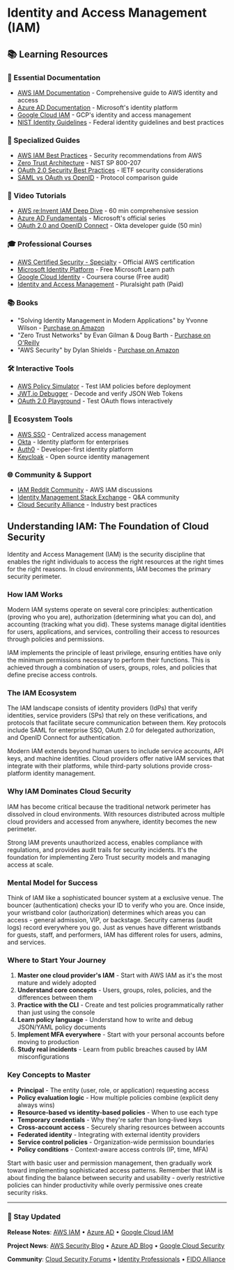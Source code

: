 # Identity and Access Management (IAM)

## 📚 Learning Resources

### 📖 Essential Documentation
- [AWS IAM Documentation](https://docs.aws.amazon.com/iam/) - Comprehensive guide to AWS identity and access
- [Azure AD Documentation](https://learn.microsoft.com/en-us/azure/active-directory/) - Microsoft's identity platform
- [Google Cloud IAM](https://cloud.google.com/iam/docs) - GCP's identity and access management
- [NIST Identity Guidelines](https://pages.nist.gov/800-63-3/) - Federal identity guidelines and best practices

### 📝 Specialized Guides
- [AWS IAM Best Practices](https://docs.aws.amazon.com/IAM/latest/UserGuide/best-practices.html) - Security recommendations from AWS
- [Zero Trust Architecture](https://www.nist.gov/publications/zero-trust-architecture) - NIST SP 800-207
- [OAuth 2.0 Security Best Practices](https://datatracker.ietf.org/doc/html/draft-ietf-oauth-security-topics) - IETF security considerations
- [SAML vs OAuth vs OpenID](https://www.okta.com/identity-101/saml-vs-oauth/) - Protocol comparison guide

### 🎥 Video Tutorials
- [AWS re:Invent IAM Deep Dive](https://www.youtube.com/watch?v=YQsK4MtsELU) - 60 min comprehensive session
- [Azure AD Fundamentals](https://www.youtube.com/watch?v=fbSVgC8nGz4) - Microsoft's official series
- [OAuth 2.0 and OpenID Connect](https://www.youtube.com/watch?v=996OiexHze0) - Okta developer guide (50 min)

### 🎓 Professional Courses
- [AWS Certified Security - Specialty](https://aws.amazon.com/certification/certified-security-specialty/) - Official AWS certification
- [Microsoft Identity Platform](https://learn.microsoft.com/en-us/training/paths/m365-identity/) - Free Microsoft Learn path
- [Google Cloud Identity](https://www.coursera.org/learn/google-cloud-iam) - Coursera course (Free audit)
- [Identity and Access Management](https://www.pluralsight.com/paths/identity-access-management) - Pluralsight path (Paid)

### 📚 Books
- "Solving Identity Management in Modern Applications" by Yvonne Wilson - [Purchase on Amazon](https://www.amazon.com/dp/1484250949)
- "Zero Trust Networks" by Evan Gilman & Doug Barth - [Purchase on O'Reilly](https://www.oreilly.com/library/view/zero-trust-networks/9781491962183/)
- "AWS Security" by Dylan Shields - [Purchase on Amazon](https://www.amazon.com/dp/1839216395)

### 🛠️ Interactive Tools
- [AWS Policy Simulator](https://policysim.aws.amazon.com/) - Test IAM policies before deployment
- [JWT.io Debugger](https://jwt.io/) - Decode and verify JSON Web Tokens
- [OAuth 2.0 Playground](https://www.oauth.com/playground/) - Test OAuth flows interactively

### 🚀 Ecosystem Tools
- [AWS SSO](https://aws.amazon.com/single-sign-on/) - Centralized access management
- [Okta](https://www.okta.com/) - Identity platform for enterprises
- [Auth0](https://auth0.com/) - Developer-first identity platform
- [Keycloak](https://www.keycloak.org/) - Open source identity management

### 🌐 Community & Support
- [IAM Reddit Community](https://www.reddit.com/r/aws/search?q=iam) - AWS IAM discussions
- [Identity Management Stack Exchange](https://security.stackexchange.com/questions/tagged/identity-management) - Q&A community
- [Cloud Security Alliance](https://cloudsecurityalliance.org/) - Industry best practices

## Understanding IAM: The Foundation of Cloud Security

Identity and Access Management (IAM) is the security discipline that enables the right individuals to access the right resources at the right times for the right reasons. In cloud environments, IAM becomes the primary security perimeter.

### How IAM Works
Modern IAM systems operate on several core principles: authentication (proving who you are), authorization (determining what you can do), and accounting (tracking what you did). These systems manage digital identities for users, applications, and services, controlling their access to resources through policies and permissions.

IAM implements the principle of least privilege, ensuring entities have only the minimum permissions necessary to perform their functions. This is achieved through a combination of users, groups, roles, and policies that define precise access controls.

### The IAM Ecosystem
The IAM landscape consists of identity providers (IdPs) that verify identities, service providers (SPs) that rely on these verifications, and protocols that facilitate secure communication between them. Key protocols include SAML for enterprise SSO, OAuth 2.0 for delegated authorization, and OpenID Connect for authentication.

Modern IAM extends beyond human users to include service accounts, API keys, and machine identities. Cloud providers offer native IAM services that integrate with their platforms, while third-party solutions provide cross-platform identity management.

### Why IAM Dominates Cloud Security
IAM has become critical because the traditional network perimeter has dissolved in cloud environments. With resources distributed across multiple cloud providers and accessed from anywhere, identity becomes the new perimeter. 

Strong IAM prevents unauthorized access, enables compliance with regulations, and provides audit trails for security incidents. It's the foundation for implementing Zero Trust security models and managing access at scale.

### Mental Model for Success
Think of IAM like a sophisticated bouncer system at a exclusive venue. The bouncer (authentication) checks your ID to verify who you are. Once inside, your wristband color (authorization) determines which areas you can access - general admission, VIP, or backstage. Security cameras (audit logs) record everywhere you go. Just as venues have different wristbands for guests, staff, and performers, IAM has different roles for users, admins, and services.

### Where to Start Your Journey
1. **Master one cloud provider's IAM** - Start with AWS IAM as it's the most mature and widely adopted
2. **Understand core concepts** - Users, groups, roles, policies, and the differences between them
3. **Practice with the CLI** - Create and test policies programmatically rather than just using the console
4. **Learn policy language** - Understand how to write and debug JSON/YAML policy documents
5. **Implement MFA everywhere** - Start with your personal accounts before moving to production
6. **Study real incidents** - Learn from public breaches caused by IAM misconfigurations

### Key Concepts to Master
- **Principal** - The entity (user, role, or application) requesting access
- **Policy evaluation logic** - How multiple policies combine (explicit deny always wins)
- **Resource-based vs identity-based policies** - When to use each type
- **Temporary credentials** - Why they're safer than long-lived keys
- **Cross-account access** - Securely sharing resources between accounts
- **Federated identity** - Integrating with external identity providers
- **Service control policies** - Organization-wide permission boundaries
- **Policy conditions** - Context-aware access controls (IP, time, MFA)

Start with basic user and permission management, then gradually work toward implementing sophisticated access patterns. Remember that IAM is about finding the balance between security and usability - overly restrictive policies can hinder productivity while overly permissive ones create security risks.

---

### 📡 Stay Updated

**Release Notes**: [AWS IAM](https://aws.amazon.com/iam/features/manage-roles/release-notes/) • [Azure AD](https://learn.microsoft.com/en-us/azure/active-directory/fundamentals/whats-new) • [Google Cloud IAM](https://cloud.google.com/iam/docs/release-notes)

**Project News**: [AWS Security Blog](https://aws.amazon.com/blogs/security/) • [Azure AD Blog](https://techcommunity.microsoft.com/t5/azure-active-directory-identity/bg-p/Identity) • [Google Cloud Security](https://cloud.google.com/blog/products/identity-security)

**Community**: [Cloud Security Forums](https://cloudsecurityalliance.org/forums/) • [Identity Professionals](https://www.idpro.org/) • [FIDO Alliance](https://fidoalliance.org/)
